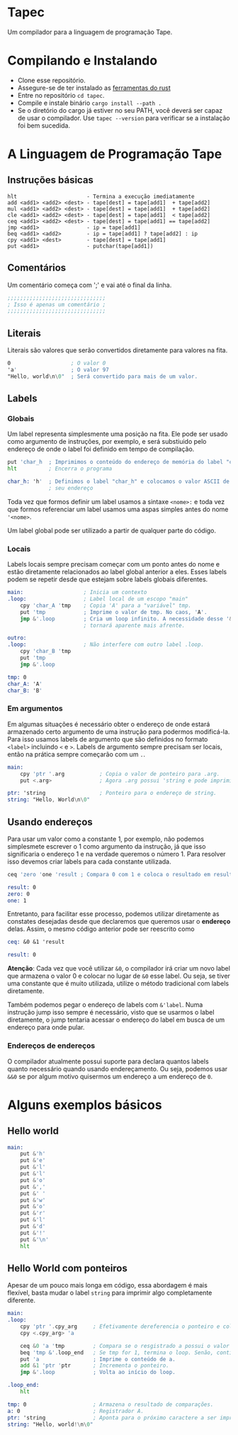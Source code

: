 # Tapec

Um compilador para a linguagem de programação Tape.

# Compilando e Instalando

- Clone esse repositório.
- Assegure-se de ter instalado as [ferramentas do rust](https://www.rust-lang.org/tools/install)
- Entre no repositório `cd tapec`.
- Compile e instale binário `cargo install --path .`
- Se o diretório do cargo já estiver no seu PATH, você deverá ser capaz de usar
    o compilador. Use `tapec --version` para verificar se a instalação foi bem
    sucedida.

# A Linguagem de Programação Tape

## Instruções básicas

```
hlt                      - Termina a execução imediatamente
add <add1> <add2> <dest> - tape[dest] = tape[add1]  + tape[add2]
mul <add1> <add2> <dest> - tape[dest] = tape[add1]  + tape[add2]
cle <add1> <add2> <dest> - tape[dest] = tape[add1]  < tape[add2]
ceq <add1> <add2> <dest> - tape[dest] = tape[add1] == tape[add2]
jmp <add1>               - ip = tape[add1]
beq <add1> <add2>        - ip = tape[add1] ? tape[add2] : ip
cpy <add1> <dest>        - tape[dest] = tape[add1]
put <add1>               - putchar(tape[add1])
```

## Comentários

Um comentário começa com ';' e vai até o final da linha.

```asm
;;;;;;;;;;;;;;;;;;;;;;;;;;;;;;;
; Isso é apenas um comentário ;
;;;;;;;;;;;;;;;;;;;;;;;;;;;;;;;
```

## Literais

Literais são valores que serão convertidos diretamente para valores na fita.

```asm
0                   ; O valor 0
'a'                 ; O valor 97
"Hello, world\n\0"  ; Será convertido para mais de um valor.
```

## Labels

### Globais

Um label representa simplesmente uma posição na fita. Ele pode ser usado como
argumento de instruções, por exemplo, e será substiuido pelo endereço de onde o
label foi definido em tempo de compilação.

```asm
put 'char_h  ; Imprimimos o conteúdo do endereço de memória do label "char_h"
hlt          ; Encerra o programa

char_h: 'h'  ; Definimos o label "char_h" e colocamos o valor ASCII de 'h' em
             ; seu endereço
```

Toda vez que formos definir um label usamos a sintaxe `<nome>:` e toda vez que
formos referenciar um label usamos uma aspas simples antes do nome `'<nome>`.

Um label global pode ser utilizado a partir de qualquer parte do código.

### Locais

Labels locais sempre precisam começar com um ponto antes do nome e estão
diretamente relacionados ao label global anterior a eles. Esses labels podem se
repetir desde que estejam sobre labels globais diferentes.

```asm
main:                   ; Inicia um contexto
.loop:                  ; Label local de um escopo "main"
    cpy 'char_A 'tmp    ; Copia 'A' para a "variável" tmp.
    put 'tmp            ; Imprime o valor de tmp. No caos, 'A'.
    jmp &'.loop         ; Cria um loop infinito. A necessidade desse '&' se
                        ; tornará aparente mais afrente.

outro:
.loop:                  ; Não interfere com outro label .loop.
    cpy 'char_B 'tmp
    put 'tmp
    jmp &'.loop

tmp: 0
char_A: 'A'
char_B: 'B'
```

### Em argumentos

Em algumas situações é necessário obter o endereço de onde estará armazenado
certo argumento de uma instrução para podermos modificá-la. Para isso usamos
labels de argumento que são definidos no formato `<label>` incluindo `<` e `>`.
Labels de argumento sempre precisam ser locais, então na prática sempre
começarão com um `.`.

```asm
main:
    cpy 'ptr '.arg           ; Copia o valor de ponteiro para .arg.
    put <.arg>               ; Agora .arg possui 'string e pode imprimir o 'H'.

ptr: 'string                 ; Ponteiro para o endereço de string.
string: "Hello, World\n\0"
```

## Usando endereços

Para usar um valor como a constante 1, por exemplo, não podemos simplesmete
escrever o 1 como argumento da instrução, já que isso significaria o endereço 1
e na verdade queremos o número 1. Para resolver isso devemos criar labels para
cada constante utilizada.

```asm
ceq 'zero 'one 'result ; Compara 0 com 1 e coloca o resultado em result.

result: 0
zero: 0
one: 1
```

Entretanto, para facilitar esse processo, podemos utilizar diretamente as
constates desejadas desde que declaremos que queremos usar o **endereço** delas.
Assim, o mesmo código anterior pode ser reescrito como

```asm
ceq: &0 &1 'result

result: 0
```

**Atenção**: Cada vez que você utilizar `&0`, o compilador irá criar um novo
label que armazena o valor 0 e colocar no lugar de `&0` esse label. Ou seja, se
tiver uma constante que é muito utilizada, utilize o método tradicional com
labels diretamente.

Também podemos pegar o endereço de labels com `&'label`. Numa instrução jump
isso sempre é necessário, visto que se usarmos o label diretamente, o jump
tentaria acessar o endereço do label em busca de um endereço para onde pular.

### Endereços de endereços

O compilador atualmente possui suporte para declara quantos labels quanto
necessário quando usando endereçamento. Ou seja, podemos usar `&&0` se por algum
motivo quisermos um endereço a um endereço de `0`.

# Alguns exemplos básicos

## Hello world

```asm
main:
    put &'h'
    put &'e'
    put &'l'
    put &'l'
    put &'o'
    put &','
    put &' '
    put &'w'
    put &'o'
    put &'r'
    put &'l'
    put &'d'
    put &'!'
    put &'\n'
    hlt
```

## Hello World com ponteiros

Apesar de um pouco mais longa em código, essa abordagem é mais flexível, basta
mudar o label `string` para imprimir algo completamente diferente.

```asm
main:
.loop:
    cpy 'ptr '.cpy_arg     ; Efetivamente dereferencia o ponteiro e coloca o valor em a
    cpy <.cpy_arg> 'a

    ceq &0 'a 'tmp         ; Compara se o resgistrado a possui o valor 0 e coloca o resultado em tmp
    beq 'tmp &'.loop_end   ; Se tmp for 1, termina o loop. Senão, continue
    put 'a                 ; Imprime o conteúdo de a.
    add &1 'ptr 'ptr       ; Incrementa o ponteiro.
    jmp &'.loop            ; Volta ao início do loop.

.loop_end:
    hlt

tmp: 0                     ; Armazena o resultado de comparações.
a: 0                       ; Registrador A.
ptr: 'string               ; Aponta para o próximo caractere a ser impresso.
string: "Hello, world!\n\0"
```
